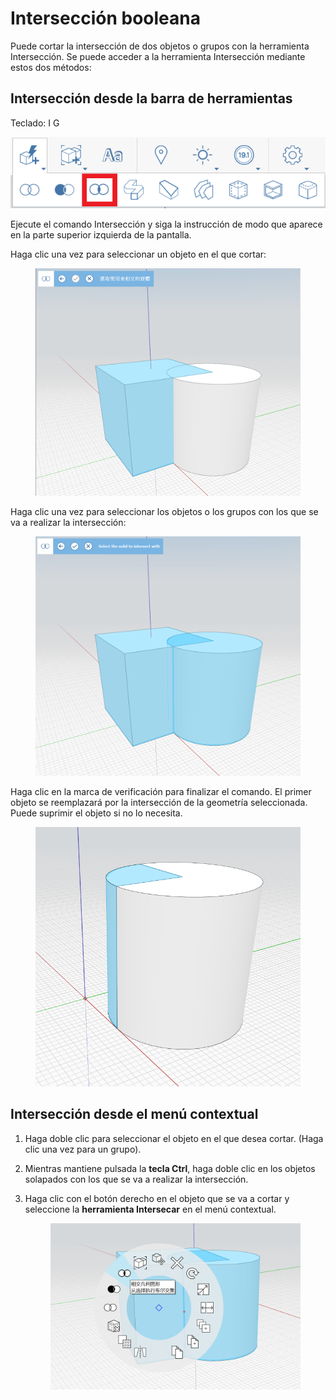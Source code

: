 # Intersección booleana

Puede cortar la intersección de dos objetos o grupos con la herramienta Intersección. Se puede acceder a la herramienta Intersección mediante estos dos métodos:

## Intersección desde la barra de herramientas

Teclado: I G

![](../.gitbook/assets/IntersectToolbar.png)

Ejecute el comando Intersección y siga la instrucción de modo que aparece en la parte superior izquierda de la pantalla.

Haga clic una vez para seleccionar un objeto en el que cortar:


<figure><img src="../.gitbook/assets/image (9).png" alt=""><figcaption></figcaption></figure>

Haga clic una vez para seleccionar los objetos o los grupos con los que se va a realizar la intersección:

<figure><img src="../.gitbook/assets/image.png" alt=""><figcaption></figcaption></figure>

Haga clic en la marca de verificación para finalizar el comando. El primer objeto se reemplazará por la intersección de la geometría seleccionada. Puede suprimir el objeto si no lo necesita.


<figure><img src="../.gitbook/assets/image (3).png" alt=""><figcaption></figcaption></figure>

## Intersección desde el menú contextual

1. Haga doble clic para seleccionar el objeto en el que desea cortar. (Haga clic una vez para un grupo).
2. Mientras mantiene pulsada la **tecla Ctrl**, haga doble clic en los objetos solapados con los que se va a realizar la intersección.
3.  Haga clic con el botón derecho en el objeto que se va a cortar y seleccione la **herramienta Intersecar** en el menú contextual. 

    <figure><img src="../.gitbook/assets/IntersectContext.png" alt=""><figcaption></figcaption></figure>
